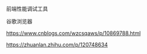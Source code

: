 前端性能调试工具

谷歌浏览器

https://www.cnblogs.com/wzcsqaws/p/10869788.html

https://zhuanlan.zhihu.com/p/120748634